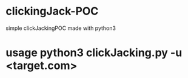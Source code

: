 # clickingJack-POC
simple clickJackingPOC made with python3


# usage python3 clickJacking.py -u <target.com>

